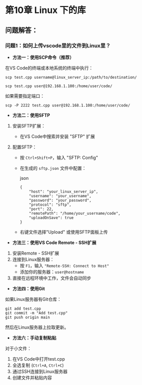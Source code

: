 # 第10章 Linux 下的库

## 问题解答：

### 问题1：如何上传vscode里的文件到Linux里？

- **方法一：使用SCP命令（推荐）**

在VS Code的终端或本地系统的终端中执行：

```li
scp test.cpp username@linux_server_ip:/path/to/destination/
```

```
scp test.cpp user@192.168.1.100:/home/user/code/
```

如果需要指定端口：

```
scp -P 2222 test.cpp user@192.168.1.100:/home/user/code/
```

- **方法二：使用SFTP**

1. 安装SFTP扩展：

   - 在VS Code中搜索并安装 "SFTP" 扩展

2. 配置SFTP：

   - 按 `Ctrl+Shift+P`，输入 "SFTP: Config"

   - 在生成的 `sftp.json` 文件中配置：

     json

     ```
     {
         "host": "your_linux_server_ip",
         "username": "your_username",
         "password": "your_password",
         "protocol": "sftp",
         "port": 22,
         "remotePath": "/home/your_username/code",
         "uploadOnSave": true
     }
     ```

   - 右键文件选择"Upload" 或使用SFTP面板上传

- **方法三：使用VS Code Remote - SSH扩展**

1. 安装Remote - SSH扩展
2. 连接到Linux服务器：
   - 按 `F1`，输入 `"Remote-SSH: Connect to Host"`
   - 添加你的服务器：`user@hostname`
3. 直接在远程环境中工作，文件会自动同步

- **方法四：使用Git**

如果Linux服务器有Git仓库：

```
git add test.cpp
git commit -m "Add test.cpp"
git push origin main
```

然后在Linux服务器上拉取更新。

- **方法六：手动复制粘贴**

对于小文件：

1. 在VS Code中打开test.cpp
2. 全选复制 (`Ctrl+A`, `Ctrl+C`)
3. 通过SSH连接到Linux服务器
4. 创建文件并粘贴内容